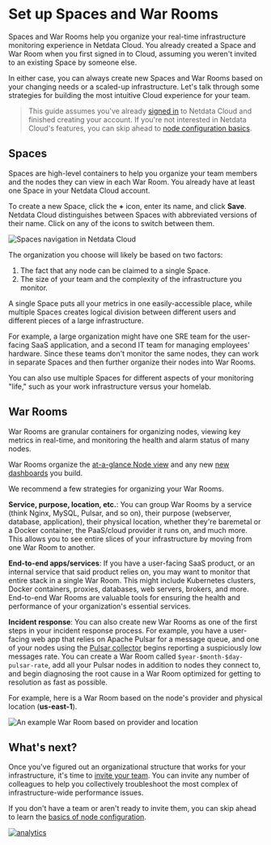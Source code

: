<!--
title: "Set up Spaces and War Rooms"
description: "Netdata Cloud allows people and teams of all sizes to organize their infrastructure and collaborate on anomalies or incidents."
custom_edit_url: https://github.com/netdata/netdata/edit/master/docs/configure/spaces-war-rooms.md
-->

# Set up Spaces and War Rooms

Spaces and War Rooms help you organize your real-time infrastructure monitoring experience in Netdata Cloud. You already
created a Space and War Room when you first signed in to Cloud, assuming you weren't invited to an existing Space by
someone else.

In either case, you can always create new Spaces and War Rooms based on your changing needs or a scaled-up
infrastructure. Let's talk through some strategies for building the most intuitive Cloud experience for your team.

> This guide assumes you've already [signed in](https://app.netdata.cloud) to Netdata Cloud and finished creating your
> account. If you're not interested in Netdata Cloud's features, you can skip ahead to [node configuration
> basics](/docs/configure/nodes.md).

## Spaces

Spaces are high-level containers to help you organize your team members and the nodes they can view in each War Room.
You already have at least one Space in your Netdata Cloud account.

To create a new Space, click the **+** icon, enter its name, and click **Save**. Netdata Cloud distinguishes between
Spaces with abbreviated versions of their name. Click on any of the icons to switch between them.

![Spaces navigation in Netdata
Cloud](https://user-images.githubusercontent.com/1153921/92177439-5b22d000-edf5-11ea-9323-383347f21c8d.png)

The organization you choose will likely be based on two factors:

1.  The fact that any node can be claimed to a single Space.
2.  The size of your team and the complexity of the infrastructure you monitor.

A single Space puts all your metrics in one easily-accessible place, while multiple Spaces creates logical division
between different users and different pieces of a large infrastructure.

For example, a large organization might have one SRE team for the user-facing SaaS application, and a second IT team for
managing employees' hardware. Since these teams don't monitor the same nodes, they can work in separate Spaces and then
further organize their nodes into War Rooms.

You can also use multiple Spaces for different aspects of your monitoring "life," such as your work infrastructure
versus your homelab.

## War Rooms

War Rooms are granular containers for organizing nodes, viewing key metrics in real-time, and monitoring the health and
alarm status of many nodes. 

War Rooms organize the [at-a-glance Node view](/docs/visualize/view-all-nodes.md) and any new [new
dashboards](/docs/visualize/create-dashboards.md) you build.

We recommend a few strategies for organizing your War Rooms.

**Service, purpose, location, etc.**: You can group War Rooms by a service (think Nginx, MySQL, Pulsar, and so on),
their purpose (webserver, database, application), their physical location, whether they're baremetal or a Docker
container, the PaaS/cloud provider it runs on, and much more. This allows you to see entire slices of your
infrastructure by moving from one War Room to another.

**End-to-end apps/services**: If you have a user-facing SaaS product, or an internal service that said product relies
on, you may want to monitor that entire stack in a single War Room. This might include Kubernetes clusters, Docker
containers, proxies, databases, web servers, brokers, and more. End-to-end War Rooms are valuable tools for ensuring the
health and performance of your organization's essential services.

**Incident response**: You can also create new War Rooms as one of the first steps in your incident response process.
For example, you have a user-facing web app that relies on Apache Pulsar for a message queue, and one of your nodes
using the [Pulsar collector](https://learn.netdata.cloud/docs/agent/collectors/go.d.plugin/modules/pulsar) begins
reporting a suspiciously low messages rate. You can create a War Room called `$year-$month-$day-pulsar-rate`, add all
your Pulsar nodes in addition to nodes they connect to, and begin diagnosing the root cause in a War Room optimized for
getting to resolution as fast as possible.

For example, here is a War Room based on the node's provider and physical location (**us-east-1**).

![An example War Room based on provider and
location](https://user-images.githubusercontent.com/1153921/92178714-ff0d7b00-edf7-11ea-8411-09b2e75a5529.png)

## What's next?

Once you've figured out an organizational structure that works for your infrastructure, it's time to [invite your
team](/docs/configure/invite-collaborate.md). You can invite any number of colleagues to help you collectively
troubleshoot the most complex of infrastructure-wide performance issues.

If you don't have a team or aren't ready to invite them, you can skip ahead to learn the [basics of node
configuration](/docs/configure/nodes.md).

[![analytics](https://www.google-analytics.com/collect?v=1&aip=1&t=pageview&_s=1&ds=github&dr=https%3A%2F%2Fgithub.com%2Fnetdata%2Fnetdata&dl=https%3A%2F%2Fmy-netdata.io%2Fgithub%2Fdocs%2Fconfigure%2Fspaces-war-rooms&_u=MAC~&cid=5792dfd7-8dc4-476b-af31-da2fdb9f93d2&tid=UA-64295674-3)](<>)
